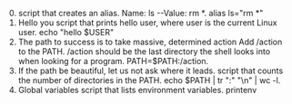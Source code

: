 0. <o> script that creates an alias.   Name: ls --Value: rm *.      alias ls="rm *"
1. Hello you script that prints hello user, where user is the current Linux user.       echo "hello $USER"
2. The path to success is to take massive, determined action  Add /action to the PATH. /action should be the last directory the shell looks into when looking for a program.       PATH=$PATH:/action.
3. If the path be beautiful, let us not ask where it leads. script that counts the number of directories in the PATH.        echo $PATH | tr ":" "\n" | wc -l.
4. Global variables  script that lists environment variables.    printenv
